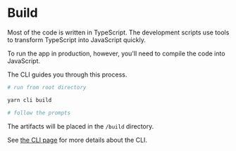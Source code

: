 # Build

Most of the code is written in TypeScript. The development scripts use tools to transform TypeScript into JavaScript quickly.

To run the app in production, however, you'll need to compile the code into JavaScript.

The CLI guides you through this process.

```bash
# run from root directory

yarn cli build

# follow the prompts
```

The artifacts will be placed in the `/build` directory.

See [the CLI page](../guides/CLI) for more details about the CLI.
